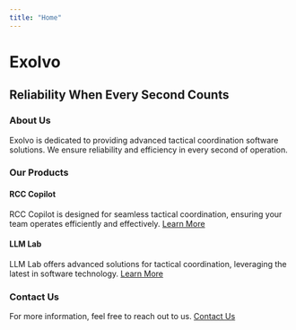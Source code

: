 ```yaml
---
title: "Home"
---
```


# Exolvo

## Reliability When Every Second Counts

### About Us
Exolvo is dedicated to providing advanced tactical coordination software solutions. We ensure reliability and efficiency in every second of operation.

### Our Products
#### RCC Copilot
RCC Copilot is designed for seamless tactical coordination, ensuring your team operates efficiently and effectively.
[Learn More](/products/rcc-copilot)

#### LLM Lab
LLM Lab offers advanced solutions for tactical coordination, leveraging the latest in software technology.
[Learn More](/products/llm-lab)

### Contact Us
For more information, feel free to reach out to us.
[Contact Us](mailto:yourbusiness@example.com)
